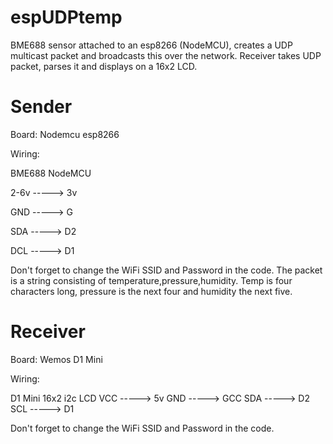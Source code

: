 # espUDPtemp

BME688 sensor attached to an esp8266 (NodeMCU), creates a UDP multicast packet and broadcasts this over the network.
Receiver takes UDP packet, parses it and displays on a 16x2 LCD.

# Sender

Board: Nodemcu esp8266

Wiring:

BME688    NodeMCU

2-6v -----> 3v

GND  -----> G

SDA  -----> D2

DCL  -----> D1

Don't forget to change the WiFi SSID and Password in the code.
The packet is a string consisting of temperature,pressure,humidity. Temp is four characters long, pressure is the next four and humidity the next five.

# Receiver

Board: Wemos D1 Mini

Wiring:

D1 Mini   16x2 i2c LCD
VCC  ----->  5v
GND  ----->  GCC
SDA  ----->  D2
SCL  ----->  D1

Don't forget to change the WiFi SSID and Password in the code.
